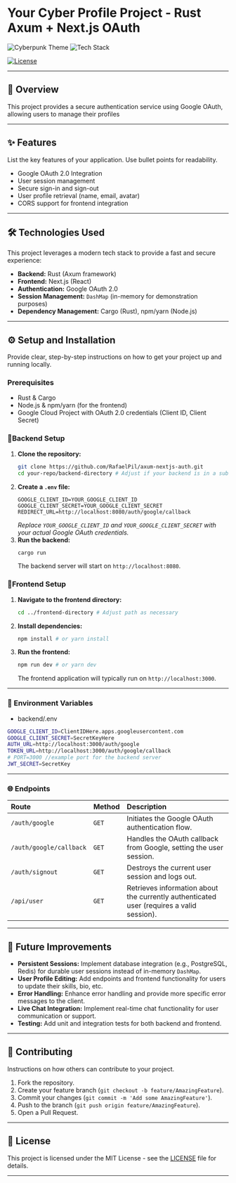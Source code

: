 # Your Cyber Profile Project - Rust Axum + Next.js OAuth

![Cyberpunk Theme](https://img.shields.io/badge/theme-cyberpunk-00ff41?style=flat)
![Tech Stack](https://img.shields.io/badge/stack-Rust%20Axum%20+%20Next.js-ff006e?style=flat)

<!-- [![Build Status](https://img.shields.io/badge/build-passing-brightgreen)](link-to-build-status) -->

[![License](https://img.shields.io/badge/license-MIT-blue)](LICENSE)

---

## 🚀 Overview

This project provides a secure authentication service using Google OAuth, allowing users to manage their profiles

---

## ✨ Features

List the key features of your application. Use bullet points for readability.

- Google OAuth 2.0 Integration
- User session management
- Secure sign-in and sign-out
- User profile retrieval (name, email, avatar)
- CORS support for frontend integration

---

## 🛠️ Technologies Used

This project leverages a modern tech stack to provide a fast and secure experience:

- **Backend:** Rust (Axum framework)
- **Frontend:** Next.js (React)
- **Authentication:** Google OAuth 2.0
- **Session Management:** `DashMap` (in-memory for demonstration purposes)
- **Dependency Management:** Cargo (Rust), npm/yarn (Node.js)

---

## ⚙️ Setup and Installation

Provide clear, step-by-step instructions on how to get your project up and running locally.

### Prerequisites

- Rust & Cargo
- Node.js & npm/yarn (for the frontend)
- Google Cloud Project with OAuth 2.0 credentials (Client ID, Client Secret)

### 🚀Backend Setup

1.  **Clone the repository:**
    ```bash
    git clone https://github.com/RafaelPil/axum-nextjs-auth.git
    cd your-repo/backend-directory # Adjust if your backend is in a subfolder
    ```
2.  **Create a `.env` file:**
    ```
    GOOGLE_CLIENT_ID=YOUR_GOOGLE_CLIENT_ID
    GOOGLE_CLIENT_SECRET=YOUR_GOOGLE_CLIENT_SECRET
    REDIRECT_URL=http://localhost:8080/auth/google/callback
    ```
    _Replace `YOUR_GOOGLE_CLIENT_ID` and `YOUR_GOOGLE_CLIENT_SECRET` with your actual Google OAuth credentials._
3.  **Run the backend:**
    ```bash
    cargo run
    ```
    The backend server will start on `http://localhost:8080`.

### 🚀Frontend Setup

1.  **Navigate to the frontend directory:**
    ```bash
    cd ../frontend-directory # Adjust path as necessary
    ```
2.  **Install dependencies:**
    ```bash
    npm install # or yarn install
    ```
3.  **Run the frontend:**
    ```bash
    npm run dev # or yarn dev
    ```
    The frontend application will typically run on `http://localhost:3000`.

---

### 🔧 Environment Variables

- backend/.env

```bash
GOOGLE_CLIENT_ID=ClientIDHere.apps.googleusercontent.com
GOOGLE_CLIENT_SECRET=SecretKeyHere
AUTH_URL=http://localhost:3000/auth/google
TOKEN_URL=http://localhost:3000/auth/google/callback
# PORT=3000 //example port for the backend server
JWT_SECRET=SecretKey
```

---

### 🌐 Endpoints

| Route                   | Method | Description                                                                              |
| :---------------------- | :----- | :--------------------------------------------------------------------------------------- |
| `/auth/google`          | `GET`  | Initiates the Google OAuth authentication flow.                                          |
| `/auth/google/callback` | `GET`  | Handles the OAuth callback from Google, setting the user session.                        |
| `/auth/signout`         | `GET`  | Destroys the current user session and logs out.                                          |
| `/api/user`             | `GET`  | Retrieves information about the currently authenticated user (requires a valid session). |

---

## 🚧 Future Improvements

- **Persistent Sessions:** Implement database integration (e.g., PostgreSQL, Redis) for durable user sessions instead of in-memory `DashMap`.
- **User Profile Editing:** Add endpoints and frontend functionality for users to update their skills, bio, etc.
- **Error Handling:** Enhance error handling and provide more specific error messages to the client.
- **Live Chat Integration:** Implement real-time chat functionality for user communication or support.
- **Testing:** Add unit and integration tests for both backend and frontend.

---

## 🤝 Contributing

Instructions on how others can contribute to your project.

1.  Fork the repository.
2.  Create your feature branch (`git checkout -b feature/AmazingFeature`).
3.  Commit your changes (`git commit -m 'Add some AmazingFeature'`).
4.  Push to the branch (`git push origin feature/AmazingFeature`).
5.  Open a Pull Request.

---

## 📄 License

This project is licensed under the MIT License - see the [LICENSE](LICENSE) file for details.

---
